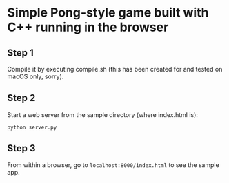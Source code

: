 # Simple Pong-style game built with C++ running in the browser

## Step 1
Compile it by executing compile.sh (this has been created for and tested on macOS only, sorry).

## Step 2
Start a web server from the sample directory (where index.html is):
```
python server.py
```

## Step 3
From within a browser, go to `localhost:8000/index.html` to see the sample app.